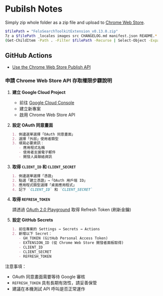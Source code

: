 # Pubilsh Notes

Simply zip whole folder as a zip file and upload to [Chrome Web Store](https://chrome.google.com/webstore/devconsole/1493e0a9-a65c-4e31-aefb-d9f27e0d8026/nkeadnckjdandlphpaniomonofdhlanb/edit/package).

```sh
$filePath = "FeloSearchToolkitExtension_v0.13.0.zip"
7z a $filePath _locales images src CHANGELOG.md manifest.json README.*
(Get-ChildItem -Path . -Filter $filePath -Recurse | Select-Object -ExpandProperty FullName) | Set-Clipboard
```

## GitHub Actions

* [Use the Chrome Web Store Publish API](https://developer.chrome.com/docs/webstore/using-api)

### 申請 Chrome Web Store API 存取權限步驟說明

1. **建立 Google Cloud Project**

   * 前往 [Google Cloud Console](https://console.cloud.google.com/)
   * 建立新專案
   * 啟用 Chrome Web Store API

2. **設定 OAuth 同意畫面**

   ```markdown
   1. 側邊選單選擇「OAuth 同意畫面」
   2. 選擇「外部」使用者類型
   3. 填寫必要資訊：
      - 應用程式名稱
      - 使用者支援電子郵件
      - 開發人員聯絡資訊
   ```

3. **取得 `CLIENT_ID` 和 `CLIENT_SECRET`**

   ```markdown
   1. 側邊選單選擇「憑證」
   2. 點選「建立憑證」→「OAuth 用戶端 ID」
   3. 應用程式類型選擇「桌面應用程式」
   4. 記下 `CLIENT_ID` 和 `CLIENT_SECRET`
   ```

4. **取得 `REFRESH_TOKEN`**

   請透過 [OAuth 2.0 Playground](https://developers.google.com/oauthplayground/) 取得 Refresh Token (刷新金鑰)

5. **設定 GitHub Secrets**

   ```markdown
   1. 前往專案的 Settings → Secrets → Actions
   2. 新增以下 Secret：
      - GH_TOKEN (GitHub Personal Access Token)
      - EXTENSION_ID (從 Chrome Web Store 開發者面板取得)
      - CLIENT_ID
      - CLIENT_SECRET
      - REFRESH_TOKEN
   ```

注意事項：

* OAuth 同意畫面需要等待 Google 審核
* `REFRESH_TOKEN` 具有長期有效性，請妥善保管
* 建議在本機測試 API 呼叫是否正常運作
